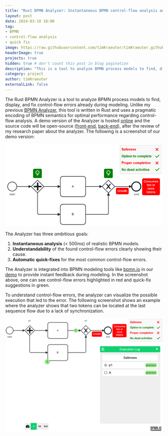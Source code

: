 ```yaml
---
title: "Rust BPMN Analyzer: Instantaneous BPMN control-flow analysis and error resolution :fire:"
layout: post
date: 2024-03-18 18:00
tag:
- BPMN
- control-flow analysis
- quick fix
image: https://raw.githubusercontent.com/timKraeuter/timKraeuter.github.io/master/assets/images/bpmnAnalyzer/icon.svg
headerImage: true
projects: true
hidden: true # don't count this post in blog pagination
description: "This is a tool to analyze BPMN process models to find, display, and fix control-flow errors already during modeling."
category: project
author: timKraeuter
externalLink: false
---
```

The Rust BPMN Analyzer is a tool to analyze BPMN process models to find, display, and fix control-flow errors already during modeling.
Unlike my previous [BPMN Analyzer](https://timkraeuter.com/bpmn-analyzer/), this tool is written in Rust and uses a pragmatic encoding of BPMN semantics for optimal performance regarding control-flow analysis.
A demo version of the Analyzer is hosted [online](https://bpm-2024.whitefield-c9fed487.northeurope.azurecontainerapps.io/) and the source code will be open-source ([front-end](https://github.com/timKraeuter/bpmn-analyzer-js), [back-end](https://github.com/timKraeuter/rust_bpmn_analyzer)), after the review of my research paper about the analyzer.
The following is a screenshot of our demo version:

<!-- 
I could make a YouTube demonstration and add it here. For now, I will add a screenshot
-->
![Modeling with the Rust BPMN Analyzer enabled](https://raw.githubusercontent.com/timKraeuter/timKraeuter.github.io/master/assets/images/rustBPMNAnalyzer/modeling.png)

The Analyzer has three _ambitious_ goals:

1. **Instantaneous analysis** (< 500ms) of realistic BPMN models.
2. **Understandability** of the found control-flow errors clearly showing their cause.
3. **Automatic quick-fixes** for the most common control-flow errors.

The Analyzer is integrated into BPMN modeling tools like [bpmn.io](https://bpmn.io/) in our [demo](https://bpm-2024.whitefield-c9fed487.northeurope.azurecontainerapps.io/) to provide instant feedback during modeling.
In the screenshot above, one can see control-flow errors highlighted in red and quick-fix suggestions in green.

To understand control-flow errors, the analyzer can visualize the possible execution that led to the error.
The following screenshot shows an example where the analyzer shows that two tokens can be located at the last sequence flow due to a lack of synchronization.

![Error example in the Rust BPMN Analyzer](https://raw.githubusercontent.com/timKraeuter/timKraeuter.github.io/master/assets/images/rustBPMNAnalyzer/counter-example.png)
